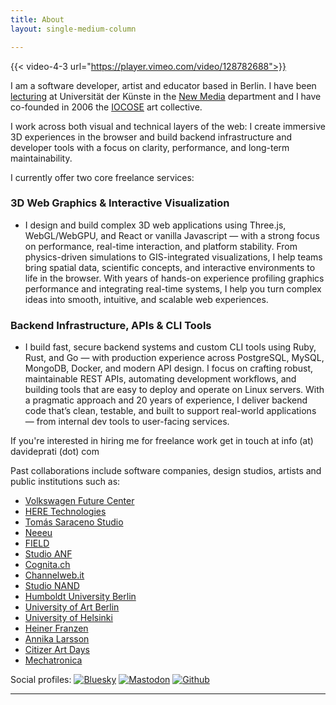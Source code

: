 ```yaml
---
title: About
layout: single-medium-column

---
```



<!-- {{< img src="/img/posts/grass/grass.jpg" caption="Steve Francia" >}} -->


{{< video-4-3 url="https://player.vimeo.com/video/128782688">}}

I am a software developer, artist and educator based in Berlin.
I have been [lecturing](/teaching) at Universität der Künste in the [New Media](https://newmedia.udk-berlin.de/about) department and I have co-founded in 2006 the [IOCOSE](http://iocose.org) art collective.


I work across both visual and technical layers of the web: I create immersive 3D experiences in the browser and build backend infrastructure and developer tools with a focus on clarity, performance, and long-term maintainability.

I currently offer two core freelance services:

### 3D Web Graphics & Interactive Visualization

- I design and build complex 3D web applications using Three.js, WebGL/WebGPU, and React or vanilla Javascript — with a strong focus on performance, real-time interaction, and platform stability. From physics-driven simulations to GIS-integrated visualizations, I help teams bring spatial data, scientific concepts, and interactive environments to life in the browser. With years of hands-on experience profiling graphics performance and integrating real-time systems, I help you turn complex ideas into smooth, intuitive, and scalable web experiences.

### Backend Infrastructure, APIs & CLI Tools

- I build fast, secure backend systems and custom CLI tools using Ruby, Rust, and Go — with production experience across PostgreSQL, MySQL, MongoDB, Docker, and modern API design. I focus on crafting robust, maintainable REST APIs, automating development workflows, and building tools that are easy to deploy and operate on Linux servers. With a pragmatic approach and 20 years of experience, I deliver backend code that’s clean, testable, and built to support real-world applications — from internal dev tools to user-facing services.

If you're interested in hiring me for freelance work get in touch at info (at) davideprati (dot) com

Past collaborations include software companies, design studios, artists and public institutions such as:

- [Volkswagen Future Center](https://schiffbauergasse.de/poi/vw-group-future-center-europe)
- [HERE Technologies](https://www.here.com/)
- [Tomás Saraceno Studio](https://studiotomassaraceno.org/)
- [Neeeu](https://neu.io/)
- [FIELD](https://field.io/)
- [Studio ANF](https://studioanf.com/)
- [Cognita.ch](https://cognita.ch/)
- [Channelweb.it](https://www.channelweb.it/)
- [Studio NAND](https://www.nand.io/)
- [Humboldt University Berlin](https://www.hu-berlin.de/en)
- [University of Art Berlin](https://newmedia.udk-berlin.de/)
- [University of Helsinki](https://www.helsinki.fi/en)
- [Heiner Franzen](https://www.heinerfranzen.de/)
- [Annika Larsson](https://en.wikipedia.org/wiki/Annika_Larsson)
- [Citizer Art Days](http://www.citizenartdays.de/)
- [Mechatronica](https://mechatronica.bandcamp.com/)


Social profiles: [![Bluesky](/img/social/bluesky.png)](https://bsky.app/profile/edapx.bsky.social) [![Mastodon](/img/social/mastodon.png)](https://mastodon.gamedev.place/@edapx)  [![Github](/img/social/github.png)](https://www.github.com/edap)

---
